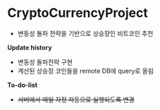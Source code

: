 #  CryptoCurrencyProject
- 변동성 돌파 전략을 기반으로 상승장인 비트코인 추천



**Update history**

- 변동성 돌파전략 구현
- 계산된 상승장 코인들을 remote DB에 query로 올림



**To-do-list**

- ~~서버에서 매일 자정 자동으로 실행되도록 변경~~
